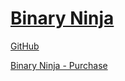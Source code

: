 # [Binary Ninja](https://binary.ninja/)
[GitHub](https://github.com/Vector35)

[Binary Ninja - Purchase](https://binary.ninja/purchase/)